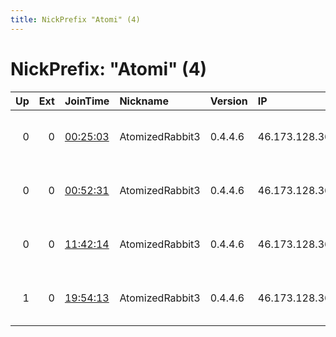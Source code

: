 ```yaml
---
title: NickPrefix "Atomi" (4)
---
```


# NickPrefix: "Atomi" (4)

|   Up |   Ext | JoinTime                                                                                            | Nickname        | Version   | IP            | AS          | CC   |   ORp |   Dirp | OS    | Contact                                   |   eFamMembers |
|-----:|------:|:----------------------------------------------------------------------------------------------------|:----------------|:----------|:--------------|:------------|:-----|------:|-------:|:------|:------------------------------------------|--------------:|
|    0 |     0 | [00:25:03](https://metrics.torproject.org/rs.html#details/E2DE4C4EA4FAD0CB9062E9948FC62FD567160165) | AtomizedRabbit3 | 0.4.4.6   | 46.173.128.36 | Nashnet Ltd | ua   |  9001 |      0 | Linux | 0xFFFFFFFF Anonymouse ?&lt;&lt; Anonymous |             1 |
|    0 |     0 | [00:52:31](https://metrics.torproject.org/rs.html#details/34AD3A080030462FAA3926FDFFCF86103C74729A) | AtomizedRabbit3 | 0.4.4.6   | 46.173.128.36 | Nashnet Ltd | ua   |  9001 |      0 | Linux | 0xFFFFFFFF Anonymouse ?&lt;&lt; Anonymous |             1 |
|    0 |     0 | [11:42:14](https://metrics.torproject.org/rs.html#details/2F4CBBFCDD660FBA86982EDA490041F03D8F7451) | AtomizedRabbit3 | 0.4.4.6   | 46.173.128.36 | Nashnet Ltd | ua   |  9001 |      0 | Linux | 0xFFFFFFFF Anonymouse ?&lt;&lt; Anonymous |             1 |
|    1 |     0 | [19:54:13](https://metrics.torproject.org/rs.html#details/B41F4F45DD68D4F51FA651CADECEC1D3DE7C3FCD) | AtomizedRabbit3 | 0.4.4.6   | 46.173.128.36 | Nashnet Ltd | ua   |  9001 |      0 | Linux | 0xFFFFFFFF Anonymouse ?&lt;&lt; Anonymous |             1 |
